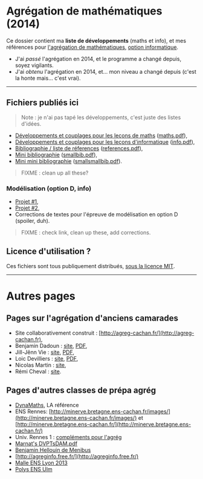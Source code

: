 # Agrégation de mathématiques (2014)
Ce dossier contient ma **liste de développements** (maths et info), et mes références pour [l'agrégation de mathématiques](http://agreg.org/), [option informatique](http://agreg-cachan.fr/info/).

- J'ai *passé* l'agrégation en 2014, et le programme a changé depuis, soyez vigilants.
- J'ai *obtenu* l'agrégation en 2014, et... mon niveau a changé depuis (c'est la honte mais... c'est vrai).

----

## Fichiers publiés ici
> Note : je n'ai pas tapé les développements, c'est juste des listes d'idées.

- [Développements et couplages pour les leçons de maths](maths.html) ([maths.pdf](maths.pdf)),
- [Développements et couplages pour les leçons d'informatique](info.html) ([info.pdf](info.pdf)),
- [Bibliographie / liste de réferences](references.html) ([references.pdf](references.pdf)),
- [Mini bibliographie](smallbib.html) ([smallbib.pdf](smallbib.pdf)),
- [Mini mini bibliographie](smallsmallbib.html) ([smallsmallbib.pdf](smallsmallbib.pdf)).

> FIXME : clean up all these?

### Modélisation (option D, info)
- [Projet #1](http://perso.crans.org/besson/a/m/1/),
- [Projet #2](http://perso.crans.org/besson/a/m/2/),
- Corrections de textes pour l'épreuve de modélisation en option D (spoiler, duh).

> FIXME : check link, clean up these, add corrections.

## Licence d'utilisation ?
Ces fichiers sont tous publiquement distribués, [sous la licence MIT](http://lbesson.mit-licence.org/).

----

# Autres pages
## Pages sur l'agrégation d'anciens camarades
- Site collaborativement construit : [http://agreg-cachan.fr/](http://agreg-cachan.fr),
- Benjamin Dadoun : [site](http://benjamin.dadoun.free.fr/agreg.html), [PDF](http://benjamin.dadoun.free.fr/couplages.pdf),
- Jill-Jênn Vie : [site](http://jill-jenn.net/agreg/index.html), [PDF](http://jill-jenn.net/_static/dog.pdf),
- Loic Devilliers : [site](http://loic.devilliers.free.fr/agreg.html), [PDF](http://loic.devilliers.free.fr/devdedev.pdf),
- Nicolas Martin : [site](http://nicolas.martin.ens.free.fr/),
- Rémi Cheval : [site](http://www.podcast-science.com/category/agregation/developpements-algebre/).

## Pages d'autres classes de prépa agrég
- [DynaMaths](http://dyna.maths.free.fr/), LA référence
- ENS Rennes: [http://minerve.bretagne.ens-cachan.fr/images/](http://minerve.bretagne.ens-cachan.fr/images/) et [http://minerve.bretagne.ens-cachan.fr/](http://minerve.bretagne.ens-cachan.fr/)
- Univ. Rennes 1 : [compléments pour l'agrég](http://agreg-maths.univ-rennes1.fr/documentation/Complements.html)
- [Marnat's DVPTsDAM.pdf](http://www-irma.u-strasbg.fr/~marnat/Agregation_files/DVPTsDAM.pdf)
- [Benjamin Hellouin de Menibus](http://perso.ens-lyon.fr/benjamin.hellouin_de_menibus/Developpements/)
- [http://agreginfo.free.fr/](http://agreginfo.free.fr/)
- [Malle ENS Lyon 2013](https://docs.google.com/spreadsheet/ccc?key=0AsuL4pj5JHGydDJKbDF0ZkYzVTZwY2QwZUNlUFFBLVE&usp=drive_web#gid=0)
- [Polys ENS Ulm](http://www.math.ens.fr/enseignement/archives_pedagogiques.html?type=1)
